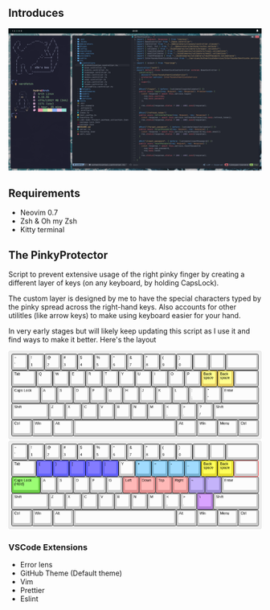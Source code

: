 ## Introduces

![Workspace](images/workspace.png "Workspace")

## Requirements

- Neovim 0.7
- Zsh & Oh my Zsh
- Kitty terminal

## The PinkyProtector
Script to prevent extensive usage of the right pinky finger by creating a different layer of keys (on any keyboard, by holding CapsLock). 

The custom layer is designed by me to have the special characters typed by the pinky spread across the right-hand keys. Also accounts for other utilitles (like arrow keys) to make using keyboard easier for your hand. 

In very early stages but will likely keep updating this script as I use it and find ways to make it better. Here's the layout

![Layout1](images/layout1.png)
![Layout2](images/layout2.png)

### VSCode Extensions
- Error lens
- GitHub Theme (Default theme)
- Vim
- Prettier
- Eslint

